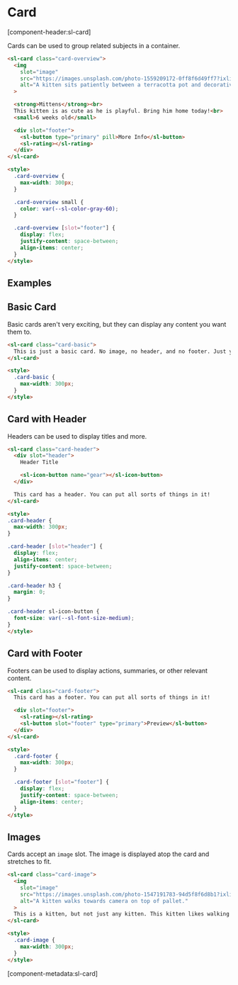 # Card

[component-header:sl-card]

Cards can be used to group related subjects in a container.

```html preview
<sl-card class="card-overview">
  <img 
    slot="image" 
    src="https://images.unsplash.com/photo-1559209172-0ff8f6d49ff7?ixlib=rb-1.2.1&ixid=eyJhcHBfaWQiOjEyMDd9&auto=format&fit=crop&w=500&q=80" 
    alt="A kitten sits patiently between a terracotta pot and decorative grasses."
  >

  <strong>Mittens</strong><br>
  This kitten is as cute as he is playful. Bring him home today!<br>
  <small>6 weeks old</small>

  <div slot="footer">
    <sl-button type="primary" pill>More Info</sl-button>
    <sl-rating></sl-rating>
  </div>
</sl-card>

<style>
  .card-overview {
    max-width: 300px;
  }

  .card-overview small {
    color: var(--sl-color-gray-60);
  }

  .card-overview [slot="footer"] {
    display: flex; 
    justify-content: space-between; 
    align-items: center;
  }
</style>
```

## Examples

## Basic Card

Basic cards aren't very exciting, but they can display any content you want them to.

```html preview
<sl-card class="card-basic">
  This is just a basic card. No image, no header, and no footer. Just your content.
</sl-card>

<style>
  .card-basic {
    max-width: 300px;
  }
</style>
```

## Card with Header

Headers can be used to display titles and more.

```html preview
<sl-card class="card-header">
  <div slot="header">
    Header Title

    <sl-icon-button name="gear"></sl-icon-button>
  </div>

  This card has a header. You can put all sorts of things in it!
</sl-card>

<style>
.card-header {
  max-width: 300px;
}

.card-header [slot="header"] {
  display: flex; 
  align-items: center; 
  justify-content: space-between;
}

.card-header h3 {
  margin: 0;
}

.card-header sl-icon-button {
  font-size: var(--sl-font-size-medium);
}
</style>
```

## Card with Footer

Footers can be used to display actions, summaries, or other relevant content.

```html preview
<sl-card class="card-footer">
  This card has a footer. You can put all sorts of things in it!

  <div slot="footer">
    <sl-rating></sl-rating>
    <sl-button slot="footer" type="primary">Preview</sl-button>
  </div>
</sl-card>

<style>
  .card-footer {
    max-width: 300px;
  }

  .card-footer [slot="footer"] {
    display: flex; 
    justify-content: space-between; 
    align-items: center;
  }
</style>
```

## Images

Cards accept an `image` slot. The image is displayed atop the card and stretches to fit.

```html preview
<sl-card class="card-image">
  <img 
    slot="image" 
    src="https://images.unsplash.com/photo-1547191783-94d5f8f6d8b1?ixlib=rb-1.2.1&ixid=eyJhcHBfaWQiOjEyMDd9&auto=format&fit=crop&w=400&q=80" 
    alt="A kitten walks towards camera on top of pallet."
  >
  This is a kitten, but not just any kitten. This kitten likes walking along pallets.
</sl-card>

<style>
  .card-image {
    max-width: 300px;
  }
</style>
```

[component-metadata:sl-card]
